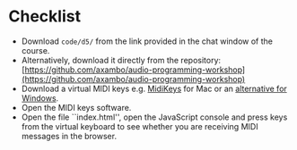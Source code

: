 # Checklist

- Download ```code/d5/``` from the link provided in the chat window of the course.
- Alternatively, download it directly from the repository: [https://github.com/axambo/audio-programming-workshop](https://github.com/axambo/audio-programming-workshop)
- Download a virtual MIDI keys e.g. [MidiKeys](http://www.manyetas.com/creed/midikeys.html) for Mac or an [alternative for Windows](https://midikeys.en.softonic.com/windows/alternatives).
- Open the MIDI keys software.
- Open the file ``index.html'', open the JavaScript console and press keys from the virtual keyboard to see whether you are receiving MIDI messages in the browser.